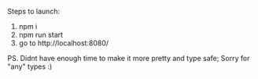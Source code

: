 Steps to launch:

1. npm i
2. npm run start
3. go to http://localhost:8080/

PS. Didnt have enough time to make it more pretty and type safe; Sorry for "any" types :)
